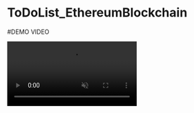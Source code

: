 # ToDoList_EthereumBlockchain

#DEMO VIDEO

<video src="https://user-images.githubusercontent.com/49147378/181191189-5705a048-7304-415a-92bd-459404160810.mp4" controls="controls" muted="muted" class="d-block rounded-bottom-2 width-fit" style="max-height:640px;">
